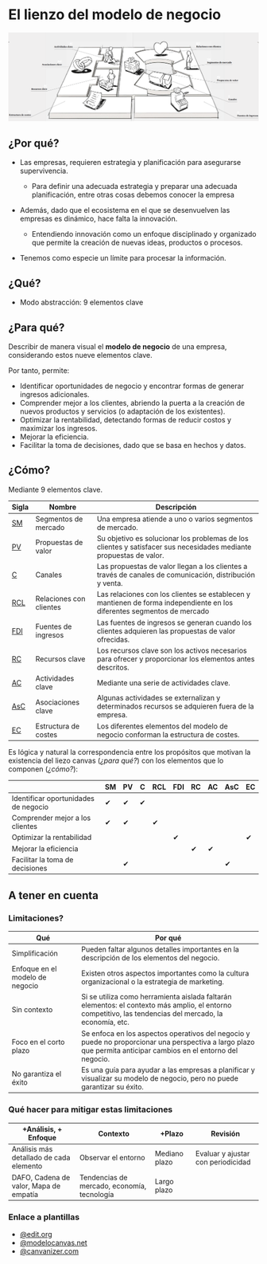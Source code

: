 # El lienzo del modelo de negocio

![](/images/canvasGMN.png)

<!-- // 
```
+--------------------------------------------------------------------------+
| Asociaciones | Actividades  | Propuestas   | Relaciones   | Segmentos    |
| Clave        | Clave        | de           | con          | de           |
|              |              | Valor        | clientes     | mercado      |
|              |--------------|              |--------------|              |
|              | Recursos     |              | Canales      |              |
|              | clave        |              |              |              |
|--------------------------------------------------------------------------|
| Estructura de costes                | Fuentes de ingresos                |
+--------------------------------------------------------------------------+
```
// -->

## ¿Por qué?

- Las empresas, requieren estrategia y planificación para asegurarse supervivencia.
  - Para definir una adecuada estrategia y preparar una adecuada planificación, entre otras cosas debemos conocer la empresa
- Además, dado que el ecosistema en el que se desenvuelven las empresas es dinámico, hace falta la innovación.
  - Entendiendo innovación como un enfoque disciplinado y organizado que permite la creación de nuevas ideas, productos o procesos.

- Tenemos como especie un límite para procesar la información.

## ¿Qué?

- Modo abstracción: 9 elementos clave

## ¿Para qué?

Describir de manera visual el **modelo de negocio** de una empresa, considerando estos nueve elementos clave.

Por tanto, permite:

- Identificar oportunidades de negocio y encontrar formas de generar ingresos adicionales.
- Comprender mejor a los clientes, abriendo la puerta a la creación de nuevos productos y servicios (o adaptación de los existentes).
- Optimizar la rentabilidad, detectando formas de reducir costos y maximizar los ingresos.
- Mejorar la eficiencia.
- Facilitar la toma de decisiones, dado que se basa en hechos y datos.

## ¿Cómo?

Mediante 9 elementos clave.

Sigla|Nombre|Descripción
-|-|-
[SM](t01-02-01-s01-segmentoMercado.md)|Segmentos de mercado|Una empresa atiende a uno o varios segmentos de mercado.
[PV](t01-02-01-s02-propuestaValor.md)|Propuestas de valor|Su objetivo es solucionar los problemas de los clientes y satisfacer sus necesidades mediante propuestas de valor.
[C](t01-02-01-s03-canales.md)|Canales|Las propuestas de valor llegan a los clientes a través de canales de comunicación, distribución y venta. 
[RCL](t01-02-01-s04-relacionesConClientes.md)|Relaciones con clientes|Las relaciones con los clientes se establecen y mantienen de forma independiente en los diferentes segmentos de mercado
[FDI](t01-02-01-s05-fuentesDeIngreso.md)|Fuentes de ingresos|Las fuentes de ingresos se generan cuando los clientes adquieren las propuestas de valor ofrecidas. 
[RC](t01-02-01-s06-recursosClave.md)|Recursos clave|Los recursos clave son los activos necesarios para ofrecer y proporcionar los elementos antes descritos.
[AC](t01-02-01-s07-actividadesClave.md)|Actividades clave|Mediante una serie de actividades clave. 
[AsC](t01-02-01-s08-asociacionesClave.md)|Asociaciones clave|Algunas actividades se externalizan y determinados recursos se adquieren fuera de la empresa. 
[EC](t01-02-01-s09-estructuraDeCostes.md)|Estructura de costes|Los diferentes elementos del modelo de negocio conforman la estructura de costes.

Es lógica y natural la correspondencia entre los propósitos que motivan la existencia del liezo canvas (*¿para qué?*) con los elementos que lo componen (*¿cómo?*): 

<div align="center">

||SM|PV|C|RCL|FDI|RC|AC|AsC|EC
-|-|-|-|-|-|-|-|-|-|
Identificar oportunidades de negocio|✔|✔|✔|||||||
Comprender mejor a los clientes|✔|✔||✔||||||
Optimizar la rentabilidad|||||✔||||✔|
Mejorar la eficiencia||||||✔|✔|||
Facilitar la toma de decisiones||✔||||||✔||

</div>

## A tener en cuenta

### Limitaciones?

Qué|Por qué
-|-
Simplificación|Pueden faltar algunos detalles importantes en la descripción de los elementos del negocio.
Enfoque en el modelo de negocio|Existen otros aspectos importantes como la cultura organizacional o la estrategia de marketing.
Sin contexto|Si se utiliza como herramienta aislada faltarán elementos: el contexto más amplio, el entorno competitivo, las tendencias del mercado, la economía, etc.
Foco en el corto plazo|Se enfoca en los aspectos operativos del negocio y puede no proporcionar una perspectiva a largo plazo que permita anticipar cambios en el entorno del negocio.
No garantiza el éxito|Es una guía para ayudar a las empresas a planificar y visualizar su modelo de negocio, pero no puede garantizar su éxito.

### Qué hacer para mitigar estas limitaciones

+Análisis, + Enfoque|Contexto|+Plazo|Revisión
-|-|-|-
Análisis más detallado de cada elemento|Observar el entorno|Mediano plazo|Evaluar y ajustar con periodicidad
DAFO, Cadena de valor, Mapa de empatía|Tendencias de mercado, economía, tecnología|Largo plazo|

### Enlace a plantillas

- [@edit.org](https://edit.org/es/blog/plantillas-business-canvas-model-online)
- [@modelocanvas.net](https://modelocanvas.net/descargar-plantillas-ejemplos/)
- [@canvanizer.com](https://canvanizer.com/new/business-model-canvas)